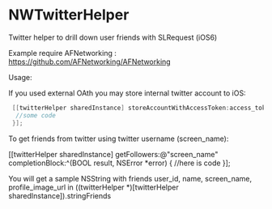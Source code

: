 NWTwitterHelper
===============

Twitter helper to drill down user friends with SLRequest (iOS6)

Example require AFNetworking : https://github.com/AFNetworking/AFNetworking

Usage:

If you used external OAth you may store internal twitter account to iOS:

``` objective-c
 [[twitterHelper sharedInstance] storeAccountWithAccessToken:access_token secret:token_secret completionBlock:^(BOOL result, NSError *error) {
  //some code          
 }];
```
 
 To get friends from twitter using twitter username (screen_name):
 
  [[twitterHelper sharedInstance] getFollowers:@"screen_name" completionBlock:^(BOOL result, NSError *error) {
                //here is code
  }];
  
  
  You will get a sample NSString with friends user_id, name, screen_name, profile_image_url in ((twitterHelper *)[twitterHelper sharedInstance]).stringFriends
